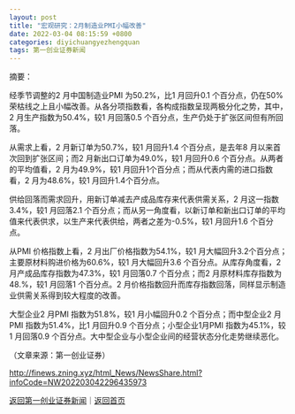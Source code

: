 ```yaml
---
layout: post
title: "宏观研究：2月制造业PMI小幅改善"
date: 2022-03-04 08:15:59 +0800
categories: diyichuangyezhengquan
tags: 第一创业证券新闻
---
```

<p>摘要： </p>
 <p>经季节调整的2 月中国制造业PMI 为50.2%，比1 月回升0.1 个百分点，仍在50%荣枯线之上且小幅改善。从各分项指数看，各构成指数呈现两极分化之势，其中，2 月生产指数为50.4%，较1 月回落0.5 个百分点，生产仍处于扩张区间但有所回落。 </p>
 <p>从需求上看，2 月新订单为50.7%，较1 月回升1.4 个百分点，是去年8 月以来首次回到扩张区间；而2 月新出口订单为49.0%，较1 月回升0.6 个百分点。从两者的平均值看，2 月为49.9%，较1 月回升1个百分点；而从代表内需的进口指数看，2 月为48.6%，较1 月回升1.4个百分点。 </p>
 <p>供给回落而需求回升，用新订单减去产成品库存来代表供需关系，2 月这一指数3.4%，较1 月回落2.1 个百分点；而从另一角度看，以新订单和新出口订单的平均值来代表供求，以生产来代表供给，两者之差为-0.5%，较1 月回升1.6 个百分点。 </p>
 <p>从PMI 价格指数上看，2 月出厂价格指数为54.1%，较1 月大幅回升3.2个百分点；主要原材料购进价格为60.6%，较1 月大幅回升3.6 个百分点。从库存角度看，2 月产成品库存指数为47.3%，较1 月回落0.7 个百分点；而2 月原材料库存指数为48.%，较1 月回落1 个百分点。2 月价格指数回升而库存指数回落，同样显示制造业供需关系得到较大程度的改善。 </p>
 <p>大型企业2 月PMI 指数为51.8%，较1 月小幅回升0.2 个百分点；而中型企业2 月PMI 指数为51.4%，比1 月回升0.9 个百分点；小型企业1月PMI 指数为45.1%，较1 月回落0.9 个百分点。大中型企业与小型企业间的经营状态分化走势继续恶化。</p><p class="em_media">（文章来源：第一创业证券）</p>

<http://finews.zning.xyz/html_News/NewsShare.html?infoCode=NW202203042296435973>

[返回第一创业证券新闻](//finews.withounder.com/category/diyichuangyezhengquan.html)｜[返回首页](//finews.withounder.com/)